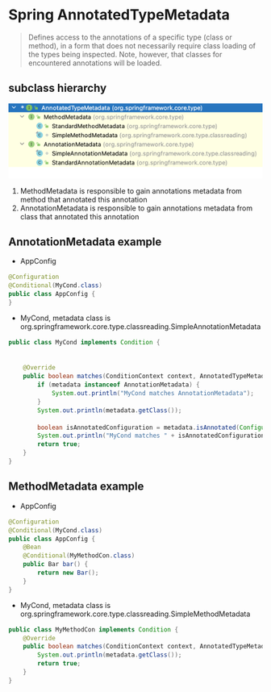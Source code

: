 # Spring AnnotatedTypeMetadata
> Defines access to the annotations of a specific type (class or method), in a form that does not necessarily require class loading of the types being inspected.  Note, however, that classes for encountered annotations will be loaded.


## subclass hierarchy 
![img.png](../resources/images/AnnotatedTypeMetadata_sub.png)
1. MethodMetadata is responsible to gain annotations metadata from method that annotated this annotation
2. AnnotationMetadata is responsible to gain annotations metadata from class that annotated this annotation

## AnnotationMetadata example 
- AppConfig
```java
@Configuration
@Conditional(MyCond.class)
public class AppConfig {
}

```
- MyCond, metadata class is org.springframework.core.type.classreading.SimpleAnnotationMetadata

```java
public class MyCond implements Condition {


    @Override
    public boolean matches(ConditionContext context, AnnotatedTypeMetadata metadata) {
        if (metadata instanceof AnnotationMetadata) {
            System.out.println("MyCond matches AnnotationMetadata");
        }
        System.out.println(metadata.getClass());

        boolean isAnnotatedConfiguration = metadata.isAnnotated(Configuration.class.getName());
        System.out.println("MyCond matches " + isAnnotatedConfiguration);
        return true;
    }
}
```
## MethodMetadata example
- AppConfig
```java
@Configuration
@Conditional(MyCond.class)
public class AppConfig {
    @Bean
    @Conditional(MyMethodCon.class)
    public Bar bar() {
        return new Bar();
    }
}

```
- MyCond, metadata class is org.springframework.core.type.classreading.SimpleMethodMetadata

```java
public class MyMethodCon implements Condition {
    @Override
    public boolean matches(ConditionContext context, AnnotatedTypeMetadata metadata) {
        System.out.println(metadata.getClass());
        return true;
    }
}
```